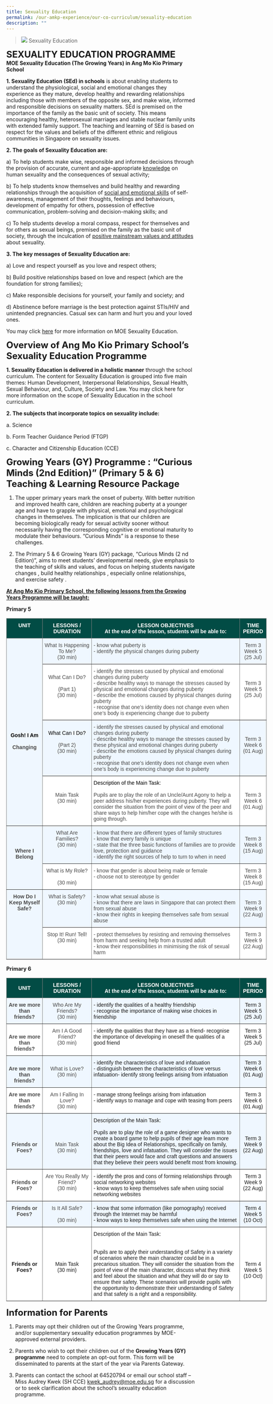 ```yaml
---
title: Sexuality Education
permalink: /our-amkp-experience/our-co-curriculum/sexuality-education
description: ""
---
```

>![](/images/About%20Us/banner2-with%20bg.jpg)
>Sexuality Education

**<font size="5">SEXUALITY EDUCATION PROGRAMME</font>** <br>
**MOE Sexuality Education (The Growing Years) in Ang Mo Kio Primary School**



**1. Sexuality Education (SEd) in schools** is about enabling students to understand the physiological, social and emotional changes they experience as they mature, develop healthy and rewarding relationships including those with members of the opposite sex, and make wise, informed and responsible decisions on sexuality matters. SEd is premised on the importance of the family as the basic unit of society. This means encouraging healthy, heterosexual marriages and stable nuclear family units with extended family support. The teaching and learning of SEd is based on respect for the values and beliefs of the different ethnic and religious communities in Singapore on sexuality issues.

**2. The goals of Sexuality Education are:**

a)  To help students make wise, responsible and informed decisions through the provision of accurate, current and age-appropriate <u>knowledge</u> on human sexuality and the consequences of sexual activity;

b)  To help students know themselves and build healthy and rewarding relationships through the acquisition of <u>social and emotional skills</u> of self-awareness, management of their thoughts, feelings and behaviours, development of empathy for others, possession of effective communication, problem-solving and decision-making skills; and

c)  To help students develop a moral compass, respect for themselves and for others as sexual beings, premised on the family as the basic unit of society, through the inculcation of <u>positive mainstream values and attitudes</u> about sexuality.

**3. The key messages of Sexuality Education are:**

a) Love and respect yourself as you love and respect others;

b) Build positive relationships based on love and respect (which are the foundation for strong families);

c) Make responsible decisions for yourself, your family and society; and

d) Abstinence before marriage is the best protection against STIs/HIV and unintended pregnancies. Casual sex can harm and hurt you and your loved ones.

You may click [here](https://www.moe.gov.sg/page%20not%20found?item=%2feducation%2fprogrammes%2fsocial-and-emotional-learning%2fsexuality-education&user=extranet%5cAnonymous&site=moe-website) for more information on MOE Sexuality Education. 

**<font size="5">Overview of Ang Mo Kio Primary School’s Sexuality Education Programme</font>**


**1. Sexuality Education is delivered in a holistic manner** through the school curriculum. The content for Sexuality Education is grouped into five main themes: Human Development, Interpersonal Relationships, Sexual Health, Sexual Behaviour, and, Culture, Society and Law. You may click here for more information on the scope of Sexuality Education in the school curriculum. 


**2.  The subjects that incorporate topics on sexuality include:**

a.     Science

b.     Form Teacher Guidance Period (FTGP)

c.      Character and Citizenship Education (CCE)




**<font size="5">Growing Years (GY) Programme : “Curious Minds (2nd Edition)” (Primary 5 & 6) Teaching & Learning Resource Package</font>**


1.  The upper primary years mark the onset of puberty. With better nutrition and improved health care, children are reaching puberty at a younger age and have to grapple with physical, emotional and psychological changes in themselves. The implication is that our children are becoming biologically ready for sexual activity sooner without necessarily having the corresponding cognitive or emotional maturity to modulate their behaviours. “Curious Minds” is a response to these challenges.

2.  The Primary 5 & 6 Growing Years (GY) package, “Curious Minds (2 nd Edition)”, aims to meet students’ developmental needs, give emphasis to the teaching of skills and values, and focus on helping students navigate changes , build healthy relationships , especially online relationships, and exercise safety . 

**<u>At Ang Mo Kio Primary School, the following lessons from the Growing Years Programme will be taught:</u>** 

**Primary 5**
<style type="text/css">
.tg  {border-collapse:collapse;border-spacing:0;}
.tg td{border-color:black;border-style:solid;border-width:1px;font-family:Arial, sans-serif;font-size:14px;
  overflow:hidden;padding:10px 5px;word-break:normal;}
.tg th{border-color:black;border-style:solid;border-width:1px;font-family:Arial, sans-serif;font-size:14px;
  font-weight:normal;overflow:hidden;padding:10px 5px;word-break:normal;}
.tg .tg-bvad{background-color:#EFF7FF;border-color:inherit;color:#484848;text-align:center;vertical-align:top}
.tg .tg-t18x{background-color:#FFF;border-color:inherit;color:#484848;text-align:center;vertical-align:top}
.tg .tg-acgv{background-color:#FFF;border-color:inherit;color:#484848;text-align:left;vertical-align:top}
.tg .tg-pxye{background-color:#024C45;border-color:inherit;color:#FFF;font-weight:bold;text-align:center;vertical-align:top}
.tg .tg-g57u{background-color:#EFF7FF;border-color:inherit;color:#484848;font-weight:bold;text-align:center;vertical-align:top}
.tg .tg-a2ml{background-color:#EFF7FF;border-color:inherit;color:#484848;text-align:left;vertical-align:top}
</style>
<table class="tg" style="undefined;table-layout: fixed; width: 694px">
<colgroup>
<col style="width: 96px">
<col style="width: 131px">
<col style="width: 396px">
<col style="width: 71px">
</colgroup>
<thead>
  <tr>
    <th class="tg-pxye"><span style="font-weight:bold;color:#FFF;background-color:#024C45">UNIT</span><br><br></th>
    <th class="tg-pxye"><span style="font-weight:bold;color:#FFF;background-color:#024C45">LESSONS / DURATION</span></th>
    <th class="tg-pxye"><span style="font-weight:bold;color:#FFF;background-color:#024C45">LESSON OBJECTIVES</span><br><span style="font-weight:bold;color:#FFF;background-color:#024C45">At the end of the lesson, students will be able to:</span></th>
    <th class="tg-pxye"><span style="font-weight:bold;color:#FFF;background-color:#024C45">TIME PERIOD</span></th>
  </tr>
</thead>
<tbody>
  <tr>
    <td class="tg-g57u" rowspan="4"><br><br><br><br><br><br><br><br><br><br><br><br><br><br><br><span style="font-weight:bold;font-style:inherit;color:#000">Gosh! I Am</span><br><br><span style="font-weight:bold;color:#484848;background-color:#EFF7FF">Changing</span></td>
    <td class="tg-bvad"><span style="color:#484848;background-color:#EFF7FF">What Is Happening To Me?</span><br><span style="color:#484848;background-color:#EFF7FF">(30 min)</span></td>
    <td class="tg-a2ml"><span style="background-color:#EFF7FF">- know what puberty is</span><br><span style="background-color:#EFF7FF">- identify the physical changes during puberty</span></td>
    <td class="tg-bvad"><span style="background-color:#EFF7FF">Term 3</span><br><span style="background-color:#EFF7FF">Week 5</span><br><span style="background-color:#EFF7FF">(25 Jul)</span></td>
  </tr>
  <tr>
    <td class="tg-t18x"><br><span style="color:#484848;background-color:#FFF">What Can I Do?</span><br><br><span style="color:#484848;background-color:#FFF">(Part 1)</span><br><span style="color:#484848;background-color:#FFF">(30 min)</span></td>
    <td class="tg-acgv"><span style="background-color:#FFF">- identify the stresses caused by physical and emotional changes during puberty</span><br><span style="background-color:#FFF">- describe healthy ways to manage the stresses caused by physical and emotional changes during puberty</span><br><span style="background-color:#FFF">- describe the emotions caused by physical changes during puberty</span><br><span style="background-color:#FFF">- recognise that one’s identity does not change even when one’s body is experiencing change due to puberty</span></td>
    <td class="tg-t18x"><br><br><span style="background-color:#FFF">Term 3</span><br><span style="background-color:#FFF">Week 5</span><br><span style="background-color:#FFF">(25 Jul)</span></td>
  </tr>
  <tr>
    <td class="tg-bvad"><br><span style="font-weight:400;font-style:inherit;color:#000">What Can I Do?</span><br><br><span style="color:#484848;background-color:#EFF7FF">(Part 2)</span><br><span style="color:#484848;background-color:#EFF7FF">(30 min)</span></td>
    <td class="tg-a2ml"><span style="background-color:#EFF7FF">- identify the stresses caused by physical and emotional changes during puberty</span><br><span style="background-color:#EFF7FF">- describe healthy ways to manage the stresses caused by these physical and emotional changes during puberty</span><br><span style="background-color:#EFF7FF">- describe the emotions caused by physical changes during puberty</span><br><span style="background-color:#EFF7FF">- recognise that one’s identity does not change even when one’s body is experiencing change due to puberty</span></td>
    <td class="tg-bvad"><br><br><span style="background-color:#EFF7FF">Term 3</span><br><span style="background-color:#EFF7FF">Week 6</span><br><span style="background-color:#EFF7FF">(01 Aug)</span></td>
  </tr>
  <tr>
    <td class="tg-t18x"><br><br><span style="color:#484848;background-color:#FFF">Main Task</span><br><span style="color:#484848;background-color:#FFF">(30 min)</span></td>
    <td class="tg-acgv"><span style="font-weight:400;font-style:inherit;color:#000">Description of the Main Task:</span><br><br><span style="background-color:#FFF">Pupils are to play the role of an Uncle/Aunt Agony to help a peer address his/her experiences during puberty. They will consider the situation from the point of view of the peer and share ways to help him/her cope with the changes he/she is going through.</span></td>
    <td class="tg-t18x"><br><br><span style="background-color:#FFF">Term 3</span><br><span style="background-color:#FFF">Week 6</span><br><span style="background-color:#FFF">(01 Aug)</span></td>
  </tr>
  <tr>
    <td class="tg-g57u" rowspan="2"><br><br><br><span style="font-weight:bold;color:#484848;background-color:#EFF7FF">Where I Belong</span></td>
    <td class="tg-bvad"><span style="color:#484848;background-color:#EFF7FF">What Are Families?</span><br><span style="color:#484848;background-color:#EFF7FF">(30 min)</span></td>
    <td class="tg-a2ml"><span style="background-color:#EFF7FF">- know that there are different types of family structures</span><br><span style="background-color:#EFF7FF">- know that every family is unique</span><br><span style="background-color:#EFF7FF">- state that the three basic functions of families are to provide love, protection and guidance</span><br><span style="background-color:#EFF7FF">- identify the right sources of help to turn to when in need</span></td>
    <td class="tg-bvad"><br><span style="background-color:#EFF7FF">Term 3</span><br><span style="background-color:#EFF7FF">Week 8</span><br><span style="background-color:#EFF7FF">(15 Aug)</span></td>
  </tr>
  <tr>
    <td class="tg-t18x"><span style="color:#484848;background-color:#FFF">What is My Role?</span><br><br><span style="color:#484848;background-color:#FFF">(30 min)</span></td>
    <td class="tg-acgv"><span style="background-color:#FFF">- know that gender is about being male or female</span><br><span style="background-color:#FFF">- choose not to stereotype by gender</span></td>
    <td class="tg-t18x"><span style="background-color:#FFF">Term 3</span><br><span style="background-color:#FFF">Week 8</span><br><span style="background-color:#FFF">(15 Aug)</span></td>
  </tr>
  <tr>
    <td class="tg-g57u" rowspan="2"><span style="font-weight:bold;color:#484848;background-color:#EFF7FF">How Do I Keep Myself Safe?</span></td>
    <td class="tg-bvad"><span style="color:#484848;background-color:#EFF7FF">What is Safety?</span><br><span style="color:#484848;background-color:#EFF7FF">(30 min)</span></td>
    <td class="tg-a2ml"><span style="background-color:#EFF7FF">- know what sexual abuse is</span><br><span style="background-color:#EFF7FF">- know that there are laws in Singapore that can protect them from sexual abuse</span><br><span style="background-color:#EFF7FF">- know their rights in keeping themselves safe from sexual abuse</span></td>
    <td class="tg-bvad"><br><span style="background-color:#EFF7FF">Term 3</span><br><span style="background-color:#EFF7FF">Week 9</span><br><span style="background-color:#EFF7FF">(22 Aug)</span></td>
  </tr>
  <tr>
    <td class="tg-t18x"><span style="background-color:#FFF">Stop It! Run! Tell!</span><br><span style="background-color:#FFF">(30 min)</span></td>
    <td class="tg-acgv"><span style="background-color:#FFF">- protect themselves by resisting and removing themselves from harm and seeking help from a trusted adult</span><br><span style="background-color:#FFF">- know their responsibilities in minimising the risk of sexual harm</span></td>
    <td class="tg-t18x"><span style="background-color:#FFF">Term 3</span><br><span style="background-color:#FFF">Week 9</span><br><span style="background-color:#FFF">(22 Aug)</span></td>
  </tr>
</tbody>
</table>

**Primary 6**
<style type="text/css">
.tg  {border-collapse:collapse;border-spacing:0;}
.tg td{border-color:black;border-style:solid;border-width:1px;font-family:Arial, sans-serif;font-size:14px;
  overflow:hidden;padding:10px 5px;word-break:normal;}
.tg th{border-color:black;border-style:solid;border-width:1px;font-family:Arial, sans-serif;font-size:14px;
  font-weight:normal;overflow:hidden;padding:10px 5px;word-break:normal;}
.tg .tg-8vr4{background-color:#FFF;border-color:inherit;color:#484848;font-weight:bold;text-align:center;vertical-align:top}
.tg .tg-bvad{background-color:#EFF7FF;border-color:inherit;color:#484848;text-align:center;vertical-align:top}
.tg .tg-t18x{background-color:#FFF;border-color:inherit;color:#484848;text-align:center;vertical-align:top}
.tg .tg-3y5x{background-color:#EFF7FF;border-color:inherit;text-align:center;vertical-align:top}
.tg .tg-l5mr{background-color:#EFF7FF;border-color:inherit;text-align:left;vertical-align:top}
.tg .tg-nbj5{background-color:#FFF;border-color:inherit;text-align:center;vertical-align:top}
.tg .tg-jxgv{background-color:#FFF;border-color:inherit;text-align:left;vertical-align:top}
.tg .tg-q0sa{background-color:#024C45;border-color:inherit;color:#FFF;font-weight:bold;text-align:center;vertical-align:middle}
.tg .tg-pxye{background-color:#024C45;border-color:inherit;color:#FFF;font-weight:bold;text-align:center;vertical-align:top}
.tg .tg-g57u{background-color:#EFF7FF;border-color:inherit;color:#484848;font-weight:bold;text-align:center;vertical-align:top}
</style>
<table class="tg" style="undefined;table-layout: fixed; width: 694px">
<colgroup>
<col style="width: 96px">
<col style="width: 131px">
<col style="width: 396px">
<col style="width: 71px">
</colgroup>
<thead>
  <tr>
    <th class="tg-q0sa"><span style="font-weight:bold;color:#FFF;background-color:#024C45">UNIT</span></th>
    <th class="tg-q0sa"><span style="font-weight:bold;color:#FFF;background-color:#024C45">LESSONS /</span><br><span style="font-weight:bold;color:#FFF;background-color:#024C45">DURATION</span></th>
    <th class="tg-pxye">LESSON OBJECTIVES <br>At the end of the lesson, students will be able to:</th>
    <th class="tg-q0sa"><span style="font-weight:bold;color:#FFF;background-color:#024C45"> TIME PERIOD</span></th>
  </tr>
</thead>
<tbody>
  <tr>
    <td class="tg-bvad"><span style="font-weight:bold">Are we more than friends?</span><br></td>
    <td class="tg-bvad"><span style="font-weight:normal">Who Are My Friends? </span><br><span style="font-weight:normal">(30 min)</span></td>
    <td class="tg-l5mr"><span style="font-weight:normal">- identify the qualities of a healthy friendship</span><br><span style="font-weight:normal">- recognise the importance of making wise choices in friendship</span><br></td>
    <td class="tg-3y5x">Term 3 Week 5<br><span style="font-weight:normal">(25 Jul) </span></td>
  </tr>
  <tr>
    <td class="tg-8vr4"><br><span style="font-weight:bold">Are we more than friends?</span><br></td>
    <td class="tg-t18x"><span style="font-weight:normal"> </span>Am I A Good Friend? <br><span style="font-weight:normal">(30 min)</span></td>
    <td class="tg-jxgv">- identify the qualities that they have as a friend<span style="font-weight:normal">- recognise the importance of developing in oneself the qualities of a good friend</span><br></td>
    <td class="tg-nbj5">Term 3 <br>Week 5<br><span style="font-weight:normal">(25 Jul) </span></td>
  </tr>
  <tr>
    <td class="tg-g57u"><span style="font-weight:normal"> </span><br><span style="font-weight:bold">Are we more than friends?</span><br></td>
    <td class="tg-bvad"><span style="font-weight:normal"> </span><br><span style="font-weight:normal">What is Love? </span><br><span style="font-weight:normal">(30 min)</span></td>
    <td class="tg-l5mr">- <span style="font-weight:normal">identify the characteristics of love and infatuation</span><br>- distinguish between the characteristics of love versus infatuation<span style="font-weight:normal">- identify strong feelings arising from infatuation</span></td>
    <td class="tg-3y5x"><span style="font-weight:normal"> Term 3 </span><br><span style="font-weight:normal">Week 6</span><br><span style="font-weight:normal">(01 Aug)</span></td>
  </tr>
  <tr>
    <td class="tg-8vr4"><span style="font-weight:bold">Are we more than friends?</span></td>
    <td class="tg-t18x"><span style="font-weight:normal"> Am I Falling In Love? </span><br><span style="font-weight:normal">(30 min)</span></td>
    <td class="tg-jxgv"><span style="font-weight:normal">- manage strong feelings arising from infatuation</span><br><span style="font-weight:normal">- identify ways to manage and cope with teasing from peers</span></td>
    <td class="tg-nbj5">Term 3 <br>Week 6<br><span style="font-weight:normal">(01 Aug) </span></td>
  </tr>
  <tr>
    <td class="tg-bvad"><br><br><br><br><span style="font-weight:bold">Friends or Foes?</span><br></td>
    <td class="tg-bvad"><span style="font-weight:normal"> </span><br><br><br><br><span style="font-weight:normal">Main Task </span><br><span style="font-weight:normal">(30 min)</span></td>
    <td class="tg-l5mr"><span style="font-weight:normal"> Description of the Main Task: </span><br><br><span style="font-weight:normal">Pupils are to play the role of a game designer who wants to create a board game to help pupils of their age learn more about the Big Idea of Relationships, specifically on family, friendships, love and infatuation. They will consider the issues that their peers would face and craft questions and answers that they believe their peers would benefit most from knowing.</span><br></td>
    <td class="tg-3y5x"><span style="font-weight:normal"> </span><br><br><br><span style="font-weight:normal">Term 3 </span><br><span style="font-weight:normal">Week 9</span><br><span style="font-weight:normal">(22 Aug)</span></td>
  </tr>
  <tr>
    <td class="tg-8vr4"><br><span style="font-weight:bold">Friends or Foes?</span><br></td>
    <td class="tg-t18x"><span style="font-weight:normal">Are You Really My Friend? </span><br><span style="font-weight:normal">(30 min) </span></td>
    <td class="tg-jxgv"><span style="font-weight:normal">- identify the pros and cons of forming relationships through social networking websites</span><br><span style="font-weight:normal">- know ways to keep themselves safe when using social networking websites</span><br></td>
    <td class="tg-nbj5">Term 3 Week 9<br><span style="font-weight:normal">(22 Aug) </span></td>
  </tr>
  <tr>
    <td class="tg-g57u">Friends or Foes?<br></td>
    <td class="tg-bvad">Is It All Safe? <br><br>(30 min)<span style="font-weight:normal"> </span></td>
    <td class="tg-l5mr"><span style="font-weight:normal">- know that some information (like pornography) received through the Internet may be harmful</span><br><span style="font-weight:normal">- know ways to keep themselves safe when using the Internet</span><br></td>
    <td class="tg-3y5x"><span style="font-weight:normal"> Term 4</span><br><span style="font-weight:normal">Week 5</span><br><span style="font-weight:normal">(10 Oct)</span></td>
  </tr>
  <tr>
    <td class="tg-nbj5"><br><br><br><br><br><span style="font-weight:bold">Friends or Foes?</span></td>
    <td class="tg-nbj5"><span style="font-weight:normal"> </span><br><br><br><br><br><span style="font-weight:normal">Main Task </span><br><span style="font-weight:normal">(30 min)</span></td>
    <td class="tg-jxgv"><span style="font-weight:normal"> Description of the Main Task:</span><br><br><br><span style="font-weight:normal">Pupils are to apply their understanding of Safety in a variety of scenarios where the main character could be in a precarious situation. They will consider the situation from the point of view of the main character, discuss what they think and feel about the situation and what they will do or say to ensure their safety. These scenarios will provide pupils with the opportunity to demonstrate their understanding of Safety and that safety is a right and a responsibility.</span><br></td>
    <td class="tg-nbj5"><span style="font-weight:normal"> </span><br><br><br><br><br><span style="font-weight:normal">Term 4 </span><br><span style="font-weight:normal">Week 5</span><br><span style="font-weight:normal">(10 Oct)</span></td>
  </tr>
</tbody>
</table>

**<font size="5">Information for Parents</font>**


1.  Parents may opt their children out of the Growing Years programme, and/or supplementary sexuality education programmes by MOE-approved external providers. 


2. Parents who wish to opt their children out of the **Growing Years (GY) programme** need to complete an opt-out form. This form will be disseminated to parents at the start of the year via Parents Gateway.


3. Parents can contact the school at 64520794 or email our school staff – Miss Audrey Kwek (SH CCE) kwek_audrey@moe.edu.sg for a discussion or to seek clarification about the school’s sexuality education programme. 